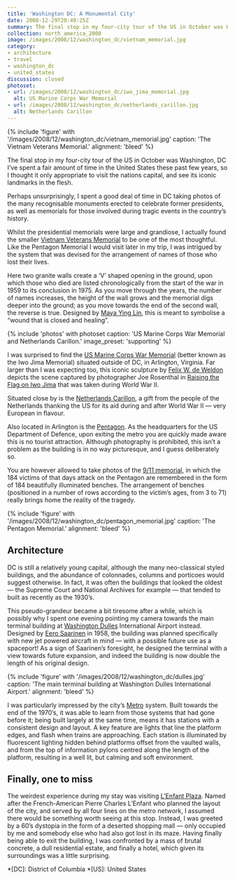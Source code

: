 ```yaml
---
title: 'Washington DC: A Monumental City'
date: 2008-12-29T20:49:25Z
summary: The final stop in my four-city tour of the US in October was Washington, D.C.
collection: north_america_2008
image: /images/2008/12/washington_dc/vietnam_memorial.jpg
category:
- architecture
- travel
- washington_dc
- united_states
discussion: closed
photoset:
- url: /images/2008/12/washington_dc/iwo_jima_memorial.jpg
  alt: US Marine Corps War Memorial
- url: /images/2008/12/washington_dc/netherlands_carillon.jpg
  alt: Netherlands Carillon
---
```

{% include 'figure' with '/images/2008/12/washington_dc/vietnam_memorial.jpg'
  caption: 'The Vietnam Veterans Memorial.'
  alignment: 'bleed'
%}

The final stop in my four-city tour of the US in October was Washington, DC I’ve spent a fair amount of time in the United States these past few years, so I thought it only appropriate to visit the nations capital, and see its iconic landmarks in the flesh.

Perhaps unsurprisingly, I spent a good deal of time in DC taking photos of the many recognisable monuments erected to celebrate former presidents, as well as memorials for those involved during tragic events in the country’s history.

Whilst the presidential memorials were large and grandiose, I actually found the smaller [Vietnam Veterans Memorial][1] to be one of the most thoughtful. Like the Pentagon Memorial I would visit later in my trip, I was intrigued by the system that was devised for the arrangement of names of those who lost their lives.

Here two granite walls create a ‘V’ shaped opening in the ground, upon which those who died are listed chronologically from the start of the war in 1959 to its conclusion in 1975. As you move through the years, the number of names increases, the height of the wall grows and the memorial digs deeper into the ground; as you move towards the end of the second wall, the reverse is true. Designed by [Maya Ying Lin][2], this is meant to symbolise a “wound that is closed and healing”.

{% include 'photos' with photoset
  caption: 'US Marine Corps War Memorial and Netherlands Carillon.'
  image_preset: 'supporting'
%}

I was surprised to find the [US Marine Corps War Memorial][3] (better known as the Iwo Jima Memorial) situated outside of DC, in Arlington, Virginia. Far larger than I was expecting too, this iconic sculpture by [Felix W. de Weldon][4] depicts the scene captured by photographer Joe Rosenthal in [Raising the Flag on Iwo Jima][5] that was taken during World War II.

Situated close by is the [Netherlands Carillon][6], a gift from the people of the Netherlands thanking the US for its aid during and after World War II — very European in flavour.

Also located in Arlington is the [Pentagon][7]. As the headquarters for the US Department of Defence, upon exiting the metro you are quickly made aware this is no tourist attraction. Although photography is prohibited, this isn’t a problem as the building is in no way picturesque, and I guess deliberately so.

You are however allowed to take photos of the [9/11 memorial][8], in which the 184 victims of that days attack on the Pentagon are remembered in the form of 184 beautifully illuminated benches. The arrangement of benches (positioned in a number of rows according to the victim’s ages, from 3 to 71) really brings home the reality of the tragedy.

{% include 'figure' with '/images/2008/12/washington_dc/pentagon_memorial.jpg'
  caption: 'The Pentagon Memorial.'
  alignment: 'bleed'
%}

## Architecture

DC is still a relatively young capital, although the many neo-classical styled buildings, and the abundance of colonnades, columns and porticoes would suggest otherwise. In fact, it was often the buildings that looked the oldest — the Supreme Court and National Archives for example — that tended to built as recently as the 1930’s.

This pseudo-grandeur became a bit tiresome after a while, which is possibly why I spent one evening pointing my camera towards the main terminal building at [Washington Dulles][9] International Airport instead. Designed by [Eero Saarinen][10] in 1958, the building was planned specifically with new jet powered aircraft in mind — with a possible future use as a spaceport! As a sign of Saarinen’s foresight, he designed the terminal with a view towards future expansion, and indeed the building is now double the length of his original design.

{% include 'figure' with '/images/2008/12/washington_dc/dulles.jpg'
  caption: 'The main terminal building at Washington Dulles International Airport.'
  alignment: 'bleed'
%}

I was particularly impressed by the city’s [Metro][11] system. Built towards the end of the 1970’s, it was able to learn from those systems that had gone before it; being built largely at the same time, means it has stations with a consistent design and layout. A key feature are lights that line the platform edges, and flash when trains are approaching. Each station is illuminated by fluorescent lighting hidden behind platforms offset from the vaulted walls, and from the top of information pylons centred along the length of the platform, resulting in a well lit, but calming and soft environment.

## Finally, one to miss

The weirdest experience during my stay was visiting [L’Enfant Plaza][12]. Named after the French-American Pierre Charles L’Enfant who planned the layout of the city, and served by all four lines on the metro network, I assumed there would be something worth seeing at this stop. Instead, I was greeted by a 60’s dystopia in the form of a deserted shopping mall — only occupied by me and somebody else who had also got lost in its maze. Having finally being able to exit the building, I was confronted by a mass of brutal concrete, a dull residential estate, and finally a hotel, which given its surroundings was a little surprising.

[1]: https://en.wikipedia.org/wiki/Vietnam_Veterans_Memorial
[2]: https://en.wikipedia.org/wiki/Maya_Ying_Lin
[3]: https://en.wikipedia.org/wiki/USMC_War_Memorial
[4]: https://en.wikipedia.org/wiki/Felix_de_Weldon
[5]: https://en.wikipedia.org/wiki/Raising_the_Flag_on_Iwo_Jima
[6]: https://en.wikipedia.org/wiki/Netherlands_Carillon
[7]: https://en.wikipedia.org/wiki/The_Pentagon
[8]: https://en.wikipedia.org/wiki/Pentagon_Memorial
[9]: https://en.wikipedia.org/wiki/Washington_Dulles_International_Airport
[10]: https://en.wikipedia.org/wiki/Eero_Saarinen
[11]: https://en.wikipedia.org/wiki/Washington_Metro
[12]: https://en.wikipedia.org/wiki/L'Enfant_Plaza

*[DC]: District of Columbia
*[US]: United States
